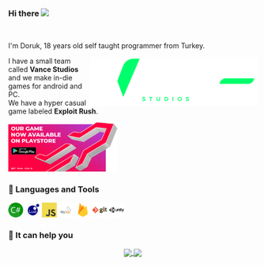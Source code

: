 ### Hi there <img src="https://media.giphy.com/media/hvRJCLFzcasrR4ia7z/giphy.gif" width="25px">

<br>

I'm Doruk, 18 years old self taught programmer from Turkey.
  
  <img alt="Logo" align="right" src="https://github.com/PuFGGs/PuFGGs/blob/main/vpng.png?raw=true" height="100" />
  
   I have a small team called **Vance Studios**  
   and we make in-die games for android and PC.  
   We have a hyper casual game labeled **Exploit Rush**.
   
  <a href="https://play.google.com/store/apps/details?id=com.PuFGGs.VANCE&hl=en_US&gl=US">
      <img alt="Logo" src="https://github.com/PuFGGs/PuFGGs/blob/main/getongoogleplay.png?raw=true" height="100" />
  </a>

### 🧰 Languages and Tools

<code><img height="30" src="https://raw.githubusercontent.com/github/explore/80688e429a7d4ef2fca1e82350fe8e3517d3494d/topics/csharp/csharp.png"></code>
<code><img height="30" src="https://raw.githubusercontent.com/github/explore/80688e429a7d4ef2fca1e82350fe8e3517d3494d/topics/lua/lua.png"></code>
<code><img height="30" src="https://raw.githubusercontent.com/github/explore/80688e429a7d4ef2fca1e82350fe8e3517d3494d/topics/javascript/javascript.png"></code>
<code><img height="30" src="https://raw.githubusercontent.com/github/explore/80688e429a7d4ef2fca1e82350fe8e3517d3494d/topics/mysql/mysql.png"></code>
<code><img height="30" src="https://raw.githubusercontent.com/github/explore/80688e429a7d4ef2fca1e82350fe8e3517d3494d/topics/firebase/firebase.png"></code>
<code><img height="30" src="https://raw.githubusercontent.com/github/explore/80688e429a7d4ef2fca1e82350fe8e3517d3494d/topics/git/git.png"></code>
<code><img height="30" src="https://raw.githubusercontent.com/github/explore/80688e429a7d4ef2fca1e82350fe8e3517d3494d/topics/unity/unity.png"></code>

### 🔧 It can help you

<p align="center">
  <a href="https://github.com/PuFGGs/cash-item-for-qb-core">
    <img align="center" src="https://github-readme-stats.vercel.app/api/pin/?username=pufggs&repo=cash-item-for-qb-core&theme=dark" />
  </a>
  
  <a href="https://github.com/PuFGGs/pufggs-viewmode">
     <img align="center" src="https://github-readme-stats.vercel.app/api/pin/?username=pufggs&repo=pufggs-viewmode&theme=dark" />
  </a>
</p>
